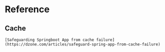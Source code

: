 # Reference

## Cache
	[Safeguarding Springboot App from cache failure](https://dzone.com/articles/safeguard-spring-app-from-cache-failure)